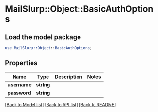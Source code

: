 # MailSlurp::Object::BasicAuthOptions

## Load the model package
```perl
use MailSlurp::Object::BasicAuthOptions;
```

## Properties
Name | Type | Description | Notes
------------ | ------------- | ------------- | -------------
**username** | **string** |  | 
**password** | **string** |  | 

[[Back to Model list]](../README.md#documentation-for-models) [[Back to API list]](../README.md#documentation-for-api-endpoints) [[Back to README]](../README.md)


